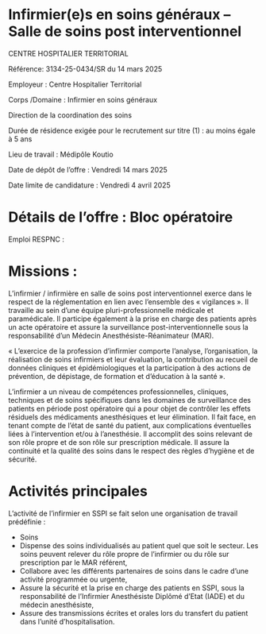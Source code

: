 # Infirmier(e)s en soins généraux – Salle de soins post interventionnel

CENTRE HOSPITALIER TERRITORIAL

Référence: 3134-25-0434/SR du 14 mars 2025

Employeur : Centre Hospitalier Territorial

Corps /Domaine : Infirmier en soins généraux

Direction de la coordination des soins

Durée de résidence exigée pour le recrutement sur titre (1) : au moins égale à 5 ans

Lieu de travail : Médipôle Koutio

Date de dépôt de l’offre : Vendredi 14 mars 2025

Date limite de candidature : Vendredi 4 avril 2025

# Détails de l’offre : Bloc opératoire

Emploi RESPNC :

# Missions :

L’infirmier / infirmière en salle de soins post interventionnel exerce dans le respect de la réglementation en lien avec l’ensemble des « vigilances ». Il travaille au sein d’une équipe pluri-professionnelle médicale et paramédicale. Il participe également à la prise en charge des patients après un acte opératoire et assure la surveillance post-interventionnelle sous la responsabilité d’un Médecin Anesthésiste-Réanimateur (MAR).

« L’exercice de la profession d’infirmier comporte l’analyse, l’organisation, la réalisation de soins infirmiers et leur évaluation, la contribution au recueil de données cliniques et épidémiologiques et la participation à des actions de prévention, de dépistage, de formation et d’éducation à la santé ».

L’infirmier a un niveau de compétences professionnelles, cliniques, techniques et de soins spécifiques dans les domaines de surveillance des patients en période post opératoire qui a pour objet de contrôler les effets résiduels des médicaments anesthésiques et leur élimination. Il fait face, en tenant compte de l’état de santé du patient, aux complications éventuelles liées à l’intervention et/ou à l’anesthésie. Il accomplit des soins relevant de son rôle propre et de son rôle sur prescription médicale. Il assure la continuité et la qualité des soins dans le respect des règles d’hygiène et de sécurité.

# Activités principales

L’activité de l’infirmier en SSPI se fait selon une organisation de travail prédéfinie :

- Soins
- Dispense des soins individualisés au patient quel que soit le secteur. Les soins peuvent relever du rôle propre de l’infirmier ou du rôle sur prescription par le MAR référent,
- Collabore avec les différents partenaires de soins dans le cadre d’une activité programmée ou urgente,
- Assure la sécurité et la prise en charge des patients en SSPI, sous la responsabilité de l’Infirmier Anesthésiste Diplômé d’Etat (IADE) et du médecin anesthésiste,
- Assure des transmissions écrites et orales lors du transfert du patient dans l’unité d’hospitalisation.